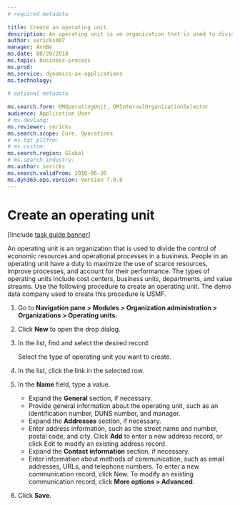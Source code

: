 ```yaml
--- 
# required metadata 
 
title: Create an operating unit
description: An operating unit is an organization that is used to divide the control of economic resources and operational processes in a business. 
author: sericks007
manager: AnnBe 
ms.date: 08/29/2018
ms.topic: business-process 
ms.prod:  
ms.service: dynamics-ax-applications 
ms.technology:  
 
# optional metadata 
 
ms.search.form: OMOperatingUnit, OMInternalOrganizationSelector   
audience: Application User 
# ms.devlang:  
ms.reviewer: sericks
ms.search.scope: Core, Operations 
# ms.tgt_pltfrm:  
# ms.custom:  
ms.search.region: Global
# ms.search.industry: 
ms.author: sericks
ms.search.validFrom: 2016-06-30 
ms.dyn365.ops.version: Version 7.0.0 
---
```

# Create an operating unit

[!include [task guide banner](../../includes/task-guide-banner.md)]

An operating unit is an organization that is used to divide the control of economic resources and operational processes in a business. People in an operating unit have a duty to maximize the use of scarce resources, improve processes, and account for their performance. The types of operating units include cost centers, business units, departments, and value streams. Use the following procedure to create an operating unit. The demo data company used to create this procedure is USMF.

1. Go to **Navigation pane > Modules > Organization administration > Organizations > Operating units.**
2. Click **New** to open the drop dialog.
3. In the list, find and select the desired record.
   
   Select the type of operating unit you want to create.  
4. In the list, click the link in the selected row.
5. In the **Name** field, type a value.
    * Expand the **General** section, if necessary.  
    * Provide general information about the operating unit, such as an identification number, DUNS number, and manager.    
    * Expand the **Addresses** section, if necessary.  
    * Enter address information, such as the street name and number, postal code, and city. Click **Add** to enter a new address record, or click Edit to modify an existing address record.   
    * Expand the **Contact information** section, if necessary.  
    * Enter information about methods of communication, such as email addresses, URLs, and telephone numbers. To enter a new communication record, click New. To modify an existing communication record, click **More options > Advanced**.   
6. Click **Save**.

